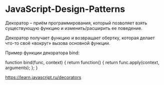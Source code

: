 # JavaScript-Design-Patterns

Декоратор – приём программирования, который позволяет взять существующую функцию и изменить/расширить ее поведение.

Декоратор получает функцию и возвращает обертку, которая делает что-то своё «вокруг» вызова основной функции.

Пример функции декоратора bind:

function bind(func, context) {
  return function() {
      return func.apply(context, arguments);
  };
}

https://learn.javascript.ru/decorators
